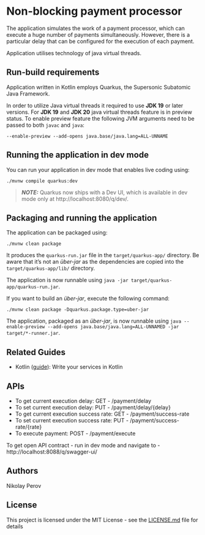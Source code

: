 # Non-blocking payment processor

The application simulates the work of a payment processor, which can execute a huge number of payments simultaneously. However, there is a particular delay that can be configured for the execution of each payment.    

Application utilises technology of java virtual threads.

## Run-build requirements

Application written in Kotlin employs Quarkus, the Supersonic Subatomic Java Framework.

In order to utilize Java virtual threads it required to use **JDK 19** or later versions. For **JDK 19** and **JDK 20** java virtual threads feature is in preview status. 
To enable preview feature the following JVM arguments need to be passed to both `javac` and `java`:
```
--enable-preview --add-opens java.base/java.lang=ALL-UNNAME
```
## Running the application in dev mode

You can run your application in dev mode that enables live coding using:
```shell script
./mvnw compile quarkus:dev
```

> **_NOTE:_**  Quarkus now ships with a Dev UI, which is available in dev mode only at http://localhost:8080/q/dev/.

## Packaging and running the application

The application can be packaged using:
```shell script
./mvnw clean package
```
It produces the `quarkus-run.jar` file in the `target/quarkus-app/` directory.
Be aware that it’s not an _über-jar_ as the dependencies are copied into the `target/quarkus-app/lib/` directory.

The application is now runnable using `java -jar target/quarkus-app/quarkus-run.jar`.

If you want to build an _über-jar_, execute the following command:
```shell script
./mvnw clean package -Dquarkus.package.type=uber-jar
```

The application, packaged as an _über-jar_, is now runnable using `java --enable-preview --add-opens java.base/java.lang=ALL-UNNAMED -jar target/*-runner.jar`.

## Related Guides

- Kotlin ([guide](https://quarkus.io/guides/kotlin)): Write your services in Kotlin

## APIs

* To get current execution delay: GET - /payment/delay
* To set current execution delay: PUT - /payment/delay/{delay}
* To get current execution success rate: GET - /payment/success-rate
* To set current execution success rate: PUT - /payment/success-rate/{rate}
* To execute payment: POST - /payment/execute

To get open API contract - run in dev mode and navigate to - http://localhost:8088/q/swagger-ui/

## Authors

Nikolay Perov

## License
This project is licensed under the MIT License - see the [LICENSE.md](LICENSE.md) file for details
